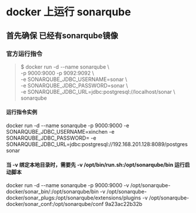 # docker 上运行 sonarqube

## 首先确保 已经有sonarqube镜像

### 官方运行指令
> $ docker run -d --name sonarqube \  
    -p 9000:9000 -p 9092:9092 \  
	-e SONARQUBE_JDBC_USERNAME=sonar \  
	-e SONARQUBE_JDBC_PASSWORD=sonar \  
	-e SONARQUBE_JDBC_URL=jdbc:postgresql://localhost/sonar \  
	sonarqube
    
#### 运行指令实例
docker run -d --name sonarqube -p 9000:9000 -e SONARQUBE_JDBC_USERNAME=xinchen -e SONARQUBE_JDBC_PASSWORD= -e SONARQUBE_JDBC_URL=jdbc:postgresql://192.168.201.128:8089/postgres sonar 

#### 当 -v 绑定本地目录时，需要先 -v /opt/bin/run.sh:/opt/sonarqube/bin 运行启动脚本
docker run -d --name sonarqube -p 9000:9000 -v /opt/sonarqube-docker/sonar_bin/:/opt/sonarqube/bin -v /opt/sonarqube-docker/sonar_plugs:/opt/sonarqube/extensions/plugins -v /opt/sonarqube-docker/sonar_conf:/opt/sonarqube/conf 9a23ac22b32b




